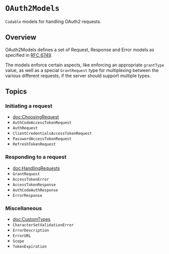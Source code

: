 # ``OAuth2Models``

`Codable` models for handling OAuth2 requests.

## Overview

OAuth2Models defines a set of Request, Response and Error models as specified in [RFC 6749](https://datatracker.ietf.org/doc/html/rfc6749).

The models enforce certain aspects, like enforcing an appropriate `grantType` value,
as well as a special ``GrantRequest`` type for multiplexing between the various
different requests, if the server should support multiple types.

## Topics

### Initiating a request

- <doc:ChoosingRequest>
- ``AuthCodeAccessTokenRequest``
- ``AuthRequest``
- ``ClientCredentialsAccessTokenRequest``
- ``PasswordAccessTokenRequest``
- ``RefreshTokenRequest``

### Responding to a request

- <doc:HandlingRequests>
- ``GrantRequest``
- ``AccessTokenError``
- ``AccessTokenResponse``
- ``AuthCodeAuthResponse``
- ``ErrorResponse``

### Miscellaneous

- <doc:CustomTypes>
- ``CharacterSetValidationError``
- ``ErrorDescription``
- ``ErrorURL``
- ``Scope``
- ``TokenExpiration``
